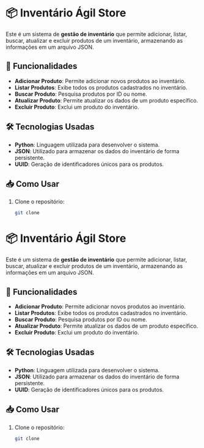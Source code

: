 # 📦 Inventário Ágil Store

Este é um sistema de **gestão de inventário** que permite adicionar, listar, buscar, atualizar e excluir produtos de um inventário, armazenando as informações em um arquivo JSON.

## 🌟 Funcionalidades

- **Adicionar Produto**: Permite adicionar novos produtos ao inventário.
- **Listar Produtos**: Exibe todos os produtos cadastrados no inventário.
- **Buscar Produto**: Pesquisa produtos por ID ou nome.
- **Atualizar Produto**: Permite atualizar os dados de um produto específico.
- **Excluir Produto**: Exclui um produto do inventário.

## 🛠️ Tecnologias Usadas

- **Python**: Linguagem utilizada para desenvolver o sistema.
- **JSON**: Utilizado para armazenar os dados do inventário de forma persistente.
- **UUID**: Geração de identificadores únicos para os produtos.

## 📥 Como Usar

1. Clone o repositório:
   ```bash
   git clone 
# 📦 Inventário Ágil Store

Este é um sistema de **gestão de inventário** que permite adicionar, listar, buscar, atualizar e excluir produtos de um inventário, armazenando as informações em um arquivo JSON.

## 🌟 Funcionalidades

- **Adicionar Produto**: Permite adicionar novos produtos ao inventário.
- **Listar Produtos**: Exibe todos os produtos cadastrados no inventário.
- **Buscar Produto**: Pesquisa produtos por ID ou nome.
- **Atualizar Produto**: Permite atualizar os dados de um produto específico.
- **Excluir Produto**: Exclui um produto do inventário.

## 🛠️ Tecnologias Usadas

- **Python**: Linguagem utilizada para desenvolver o sistema.
- **JSON**: Utilizado para armazenar os dados do inventário de forma persistente.
- **UUID**: Geração de identificadores únicos para os produtos.

## 📥 Como Usar

1. Clone o repositório:
   ```bash
   git clone 
